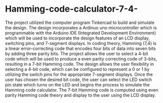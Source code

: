 # Hamming-code-calculator-7-4-
The project utilized the computer program Tinkercad to build and simulate the design. The design incorporates a Ardinuo uno microcontroller which is programmable with the Arduino IDE (Integrated Development Environment) which will be used to incorporate the design features of an LCD display, switching pins, and 7-segment displays. In coding theory, Hamming (7,4) is a linear error-correcting code that encodes four bits of data into seven bits by adding three parity bits. The project allows the user to select a 4-bit code which will be used to produce a even parity correcting code of 3-bits, resulting in a 7-bit Hamming code. The design allows the user flexibility in selecting a 4-bit code, which can be configured to represent a 0 or 1 by utilizing the switch pins for the appropriate 7-segment displays. Once the user has chosen the desired bit code, the user can select the LED switch pin state which turns on the LED and begins the process to simulate the Hamming code calculator. The 7-bit Hamming code is computed using even parity Hamming code theory and display to the user using the LCD display.
